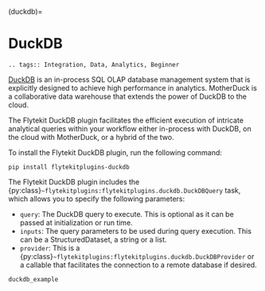 (duckdb)=

# DuckDB

```{eval-rst}
.. tags:: Integration, Data, Analytics, Beginner
```

[DuckDB](https://duckdb.org/) is an in-process SQL OLAP database management system that is explicitly designed to achieve high performance in analytics. MotherDuck is a collaborative data warehouse that extends the power of DuckDB to the cloud.

The Flytekit DuckDB plugin facilitates the efficient execution of intricate analytical queries within your workflow either in-process with DuckDB, on the cloud with MotherDuck, or a hybrid of the two.

To install the Flytekit DuckDB plugin, run the following command:

```
pip install flytekitplugins-duckdb
```

The Flytekit DuckDB plugin includes the {py:class}`~flytekitplugins:flytekitplugins.duckdb.DuckDBQuery` task, which allows you to specify the following parameters:

- `query`: The DuckDB query to execute. This is optional as it can be passed at initialization or run time.
- `inputs`: The query parameters to be used during query execution. This can be a StructuredDataset, a string or a list.
- `provider`: This is a {py:class}`~flytekitplugins:flytekitplugins.duckdb.DuckDBProvider` or a callable that facilitates the connection to a remote database if desired.

```{auto-examples-toc}
duckdb_example
```
